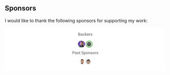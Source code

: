 ## Sponsors

I would like to thank the following sponsors for supporting my work:

![Sponsors](https://raw.githubusercontent.com/Barbapapazes/static/refs/heads/main/sponsors.svg)
